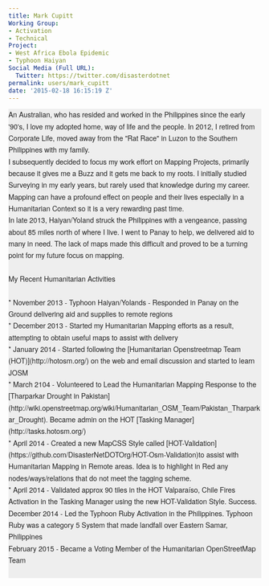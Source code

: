 ```yaml
---
title: Mark Cupitt
Working Group:
- Activation
- Technical
Project:
- West Africa Ebola Epidemic
- Typhoon Haiyan
Social Media (Full URL):
  Twitter: https://twitter.com/disasterdotnet
permalink: users/mark_cupitt
date: '2015-02-18 16:15:19 Z'
---
```

<p style="box-sizing: border-box; margin: 0px; padding: 0px; border: 0px; font-size: 14px; color: #222222; font-family: 'Helvetica Neue', Arial, sans-serif; line-height: 23.3324012756348px; background-color: #eeeeee;">An Australian, who has resided and worked in the Philippines since the early '90's, I love my adopted home, way of life and the people. In 2012, I retired from Corporate Life, moved away from the "Rat Race" in Luzon to the Southern Philippines with my family.</p><p style="box-sizing: border-box; margin: 0px; padding: 0px; border: 0px; font-size: 14px; color: #222222; font-family: 'Helvetica Neue', Arial, sans-serif; line-height: 23.3324012756348px; background-color: #eeeeee;">I subsequently decided to focus my work effort on Mapping Projects, primarily because it gives me a Buzz and it gets me back to my roots. I initially studied Surveying in my early years, but rarely used that knowledge during my career.</p><p style="box-sizing: border-box; margin: 0px; padding: 0px; border: 0px; font-size: 14px; color: #222222; font-family: 'Helvetica Neue', Arial, sans-serif; line-height: 23.3324012756348px; background-color: #eeeeee;">Mapping can have a profound effect on people and their lives especially in a Humanitarian Context so it is a very rewarding past time.</p><p style="box-sizing: border-box; margin: 0px; padding: 0px; border: 0px; font-size: 14px; color: #222222; font-family: 'Helvetica Neue', Arial, sans-serif; line-height: 23.3324012756348px; background-color: #eeeeee;">In late 2013, Haiyan/Yoland struck the Philippines with a vengeance, passing about 85 miles north of where I live. I went to Panay to help, we delivered aid to many in need. The lack of maps made this difficult and proved to be a turning point for my future focus on mapping.</p><p style="box-sizing: border-box; margin: 0px; padding: 0px; border: 0px; font-size: 14px; color: #222222; font-family: 'Helvetica Neue', Arial, sans-serif; line-height: 23.3324012756348px; background-color: #eeeeee;">&nbsp;</p><p style="box-sizing: border-box; margin: 0px; padding: 0px; border: 0px; background-color: #eeeeee;"><font color="#222222" face="Helvetica Neue, Arial, sans-serif"><span style="font-size: 14px; line-height: 23.3324012756348px;">My Recent Humanitarian Activities</span></font></p><p style="box-sizing: border-box; margin: 0px; padding: 0px; border: 0px; background-color: #eeeeee;"><font color="#222222" face="Helvetica Neue, Arial, sans-serif"><span style="font-size: 14px; line-height: 23.3324012756348px;">&nbsp;</span></font></p><p style="box-sizing: border-box; margin: 0px; padding: 0px; border: 0px; background-color: #eeeeee;"><font color="#222222" face="Helvetica Neue, Arial, sans-serif"><span style="font-size: 14px; line-height: 23.3324012756348px;">* November 2013 - Typhoon Haiyan/Yolands - Responded in Panay on the Ground delivering aid and supplies to remote regions</span></font></p><p style="box-sizing: border-box; margin: 0px; padding: 0px; border: 0px; background-color: #eeeeee;"><font color="#222222" face="Helvetica Neue, Arial, sans-serif"><span style="font-size: 14px; line-height: 23.3324012756348px;">* December 2013 - Started my Humanitarian Mapping efforts as a result, attempting to obtain useful maps to assist with delivery</span></font></p><p style="box-sizing: border-box; margin: 0px; padding: 0px; border: 0px; background-color: #eeeeee;"><font color="#222222" face="Helvetica Neue, Arial, sans-serif"><span style="font-size: 14px; line-height: 23.3324012756348px;">* January 2014 - Started following the [Humanitarian Openstreetmap Team (HOT)](http://hotosm.org/) on the web and email discussion and started to learn JOSM</span></font></p><p style="box-sizing: border-box; margin: 0px; padding: 0px; border: 0px; background-color: #eeeeee;"><font color="#222222" face="Helvetica Neue, Arial, sans-serif"><span style="font-size: 14px; line-height: 23.3324012756348px;">* March 2104 - Volunteered to Lead the Humanitarian Mapping Response to the [Tharparkar Drought in Pakistan](http://wiki.openstreetmap.org/wiki/Humanitarian_OSM_Team/Pakistan_Tharparkar_Drought). Became admin on the HOT [Tasking Manager](http://tasks.hotosm.org/)</span></font></p><p style="box-sizing: border-box; margin: 0px; padding: 0px; border: 0px; background-color: #eeeeee;"><font color="#222222" face="Helvetica Neue, Arial, sans-serif"><span style="font-size: 14px; line-height: 23.3324012756348px;">* April 2014 - Created a new MapCSS Style called [HOT-Validation](https://github.com/DisasterNetDOTOrg/HOT-Osm-Validation)to assist with Humanitarian Mapping in Remote areas. Idea is to highlight in Red any nodes/ways/relations that do not meet the tagging scheme.</span></font></p><p style="box-sizing: border-box; margin: 0px; padding: 0px; border: 0px; background-color: #eeeeee;"><font color="#222222" face="Helvetica Neue, Arial, sans-serif"><span style="font-size: 14px; line-height: 23.3324012756348px;">* April 2014 - Validated approx 90 tiles in the HOT Valparaíso, Chile Fires Activation in the Tasking Manager using the new HOT-Validation Style. Success.</span></font></p><p style="box-sizing: border-box; margin: 0px; padding: 0px; border: 0px; background-color: #eeeeee;"><font color="#222222" face="Helvetica Neue, Arial, sans-serif"><span style="font-size: 14px; line-height: 23.3324012756348px;">December 2014 - Led the Typhoon Ruby Activation in the Philippines. Typhoon Ruby was a category 5 System that made landfall over Eastern Samar, Philippines</span></font></p><p style="box-sizing: border-box; margin: 0px; padding: 0px; border: 0px; background-color: #eeeeee;"><font color="#222222" face="Helvetica Neue, Arial, sans-serif"><span style="font-size: 14px; line-height: 23.3324012756348px;">February 2015 - Became a Voting Member of the Humanitarian OpenStreetMap Team</span></font></p><p style="box-sizing: border-box; margin: 0px; padding: 0px; border: 0px; font-size: 14px; color: #222222; font-family: 'Helvetica Neue', Arial, sans-serif; line-height: 23.3324012756348px; background-color: #eeeeee;">&nbsp;</p>
